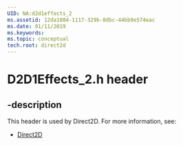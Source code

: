 ```yaml
---
UID: NA:d2d1effects_2
ms.assetid: 12da1084-1117-329b-8dbc-44bb9e574eac
ms.date: 01/11/2019
ms.keywords: 
ms.topic: conceptual
tech.root: direct2d
---
```


# D2D1Effects_2.h header


## -description


This header is used by Direct2D. For more information, see:

- [Direct2D](../_direct2d/index.md)

